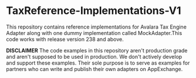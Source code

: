 
# TaxReference-Implementations-V1

This repository contains reference implementations for Avalara Tax Engine Adapter along with one dummy implementation called MockAdapter.This code works with release version 238 and above.

**DISCLAIMER** The code examples in this repository aren't production grade and aren't supposed to be used in production. We don't actively develop and support these examples. Their sole purpose is to serve as examples for partners who can write and publish their own adapters on AppExchange. 
